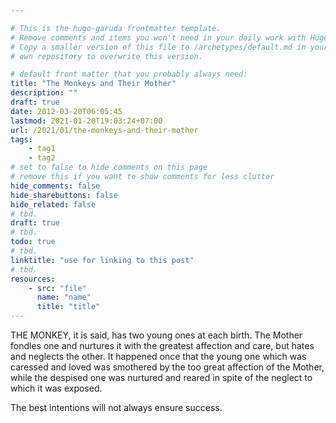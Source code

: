 ```yaml
---

# This is the hugo-garuda frontmatter template.
# Remove comments and items you won't need in your daily work with Hugo.
# Copy a smaller version of this file to /archetypes/default.md in your
# own repository to overwrite this version.

# default front matter that you probably always need:
title: "The Monkeys and Their Mother"
description: ""
draft: true
date: 2012-03-20T06:05:45
lastmod: 2021-01-20T19:03:24+07:00
url: /2021/01/the-monkeys-and-their-mother
tags:
    - tag1
    - tag2
# set to false to hide comments on this page
# remove this if you want to show comments for less clutter
hide_comments: false
hide_sharebuttons: false
hide_related: false
# tbd.
draft: true
# tbd.
todo: true
# tbd.
linktitle: "use for linking to this post"
# tbd.
resources:
    - src: "file"
      name: "name"
      title: "title"
---
```

THE MONKEY, it is said, has two young ones at each birth. The Mother fondles one and nurtures it with the greatest affection and care, but hates and neglects the other. It happened once that the young one which was caressed and loved was smothered by the too great affection of the Mother, while the despised one was nurtured and reared in spite of the neglect to which it was exposed.

The best intentions will not always ensure success.
